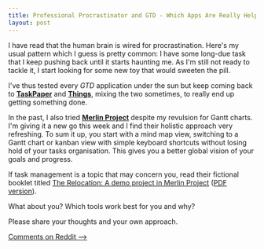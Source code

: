 ```yaml
---
title: Professional Procrastinator and GTD - Which Apps Are Really Helping You? 
layout: post
---
```


I have read that the human brain is wired for procrastination. Here's my usual pattern which I guess is pretty common: I have some long-due task that I keep pushing back until it starts haunting me. As I'm still not ready to tackle it, I start looking for some new toy that would sweeten the pill. 

I've thus tested every *GTD* application under the sun but keep coming back to [**TaskPaper**](https://www.taskpaper.com/) and [**Things**](https://culturedcode.com/things/), mixing the two sometimes, to really end up getting something done.

In the past, I also tried [**Merlin Project**](https://www.projectwizards.net/en) despite my revulsion for Gantt charts. I'm giving it a new go this week and I find their holistic approach very refreshing. To sum it up, you start with a mind map view, switching to a Gantt chart or kanban view with simple keyboard shortcuts without losing hold of your tasks organisation. This gives you a better global vision of your goals and progress.

If task management is a topic that may concern you, read their fictional booklet titled [The Relocation: A demo project in Merlin Project](https://www.projectwizards.net/documentation/merlin-project/pm-with-merlinproject/en/index.html) ([PDF version](https://www.projectwizards.net/documentation/merlin-project/pm-with-merlinproject/en/Relocation-Project.en.pdf)).

What about you? Which tools work best for you and why? 

Please share your thoughts and your own approach.

[Comments on Reddit ⟶](https://www.reddit.com/r/MacOS/comments/vf3yn6/professional_procrastinator_and_gtd_which_apps/)
